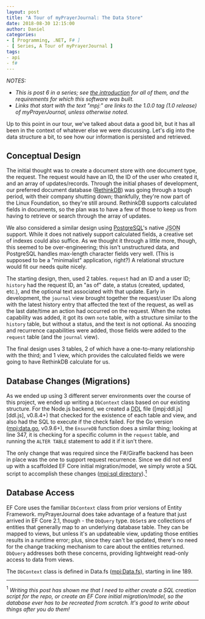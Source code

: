 ```yaml
---
layout: post
title: "A Tour of myPrayerJournal: The Data Store"
date: 2018-08-30 12:15:00
author: Daniel
categories:
- [ Programming, .NET, F# ]
- [ Series, A Tour of myPrayerJournal ]
tags:
- api
- f#
---
```

_NOTES:_
- _This is post 6 in a series; see [the introduction][intro] for all of them, and the requirements for which this software was built._
- _Links that start with the text "mpj:" are links to the 1.0.0 tag (1.0 release) of myPrayerJournal, unless otherwise noted._

Up to this point in our tour, we've talked about data a good bit, but it has all been in the context of whatever else we were discussing. Let's dig into the data structure a bit, to see how our information is persisted and retrieved.

## Conceptual Design

The initial thought was to create a document store with one document type, the request. The request would have an ID, the ID of the user who created it, and an array of updates/records. Through the initial phases of development, our preferred document database ([RethinkDB][]) was going through a tough period, with their company shutting down; thankfully, they're now part of the Linux Foundation, so they're still around. RethinkDB supports calculated fields in documents, so the plan was to have a few of those to keep us from having to retrieve or search through the array of updates.

We also considered a similar design using [PostgreSQL][]'s native <abbr title="JavaScript Object Notation">JSON</abbr> support. While it does not natively support calculated fields, a creative set of indexes could also suffice. As we thought it through a little more, though, this seemed to be over-engineering; this isn't unstructured data, and PostgreSQL handles max-length character fields very well. (This is supposed to be a "minimalist" application, right?) A relational structure would fit our needs quite nicely.

The starting design, then, used 2 tables. `request` had an ID and a user ID; `history` had the request ID, an "as of" date, a status (created, updated, etc.), and the optional text associated with that update. Early in development, the `journal` view brought together the request/user IDs along with the latest history entry that affected the text of the request, as well as the last date/time an action had occurred on the request. When the notes capability was added, it got its own `note` table, with a structure similar to the `history` table, but without a status, and the text is not optional. As snoozing and recurrence capabilities were added, those fields were added to the `request` table (and the `journal` view).

The final design uses 3 tables, 2 of which have a one-to-many relationship with the third; and 1 view, which provides the calculated fields we were going to have RethinkDB calculate for us.

## Database Changes (Migrations)

As we ended up using 3 different server environments over the course of this project, we ended up writing a `DbContext` class based on our existing structure. For the Node.js backend, we created a <abbr title="Data Definition Language">DDL</abbr> file ([mpj:ddl.js][ddl.js], v0.8.4+) that checked for the existence of each table and view, and also had the SQL to execute if the check failed. For the Go version ([mpj:data.go][data.go], v0.9.6+), the `EnsureDB` function does a similar thing; looking at line 347, it is checking for a specific column in the `request` table, and running the `ALTER TABLE` statement to add it if it isn't there.

The only change that was required since the F#/Giraffe backend has been in place was the one to support request recurrence. Since we did not end up with a scaffolded EF Core initial migration/model, we simply wrote a SQL script to accomplish these changes ([mpj:sql directory][sql]).<a href="#note-1"><sup>1</sup></a>

## Database Access

EF Core uses the familiar `DbContext` class from prior versions of Entity Framework. myPrayerJournal does take advantage of a feature that just arrived in EF Core 2.1, though - the `DbQuery` type. `DbSet`s are collections of entities that generally map to an underlying database table. They can be mapped to views, but unless it's an updateable view, updating those entities results in a runtime error; plus, since they can't be updated, there's no need for the change tracking mechanism to care about the entities returned. `DbQuery` addresses both these concerns, providing lightweight read-only access to data from views.

The `DbContext` class is defined in Data.fs ([mpj:Data.fs][Data.fs]), starting in line 189.

---

<a name="note-1"><sup>1</sup></a> _Writing this post has shown me that I need to either create a SQL creation script for the repo, or create an EF Core initial migration/model, so the database ever has to be recreated from scratch. It's good to write about things after you do them!_


[intro]: /2018/a-tour-of-myprayerjournal/introduction.html "A Tour of myPrayerJournal: Introduction | The Bit Badger Blog"
[RethinkDB]: https://rethinkdb.com
[PostgreSQL]: https://www.postgresql.org
[ddl]: https://github.com/bit-badger/myPrayerJournal/blob/3c3f0a7981fa8f82d3cc904630960ca43c910cd2/src/api/src/db/ddl.js "api/db/ddl.js | myPrayerJournal | GitHub"
[data.go]: https://github.com/bit-badger/myPrayerJournal/blob/d0ea7cf3c631512ea6b3afba61a25c83aaded6c8/src/api/data/data.go#L307 "api/data/data.go (Line 307) | myPrayerJournal | GitHub"
[sql]: https://github.com/bit-badger/myPrayerJournal/tree/1.0.0/src/sql "sql | myPrayerJournal | GitHub"
[Data.fs]: https://github.com/bit-badger/myPrayerJournal/blob/1.0.0/src/api/MyPrayerJournal.Api/Data.fs "api/Data.fs | myPrayerJournal | GitHub"
